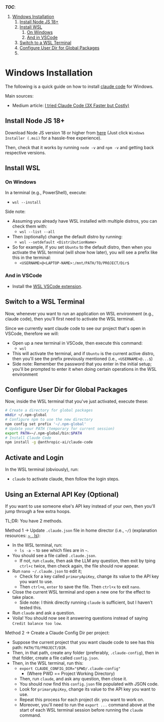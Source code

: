 
***TOC***:

1. [Windows Installation](#Windows%20Installation)
	1. [Install Node JS 18+](#Install%20Node%20JS%2018+)
	2. [Install WSL](#Install%20WSL)
		1. [On Windows](#On%20Windows)
		2. [And in VSCode](#And%20in%20VSCode)
	3. [Switch to a WSL Terminal](#Switch%20to%20a%20WSL%20Terminal)
	4. [Configure User Dir for Global Packages](#Configure%20User%20Dir%20for%20Global%20Packages)
	5. [](#)


# Windows Installation

The following is a quick guide on how to install [claude code](https://youtu.be/z37_rONQof8?t=191) for Windows.

Main sources:
* Medium article: [I tried Claude Code (3X Faster but Costly)](https://medium.com/ai-software-engineer/i-tried-claude-code-first-impression-install-and-start-using-it-1c96067a3163)

## Install Node JS 18+

Download Node JS version 18 or higher from [here](https://nodejs.org/en/download) (Just click `Windows Installer (.msi)` for a hassle-free experience).

Then, check that it works by running `node -v` and `npm -v` and getting back respective versions.

## Install WSL

### On Windows

In a terminal (e.g., PowerShell), execute: 
* `wsl --install`

Side note:
* Assuming you already have WSL installed with multiple distros, you can check them with:
	* `wsl --list --all`
* Then (optionally) change the default distro by running:
	* `wsl --setdefault <DistributionName>`
* So for example, if you set `Ubuntu` to the default distro, then when you activate the WSL terminal (will show how later), you will see a prefix like this in the terminal: 
	* `<USERNAME>@<LAPTOP-NAME>:/mnt/PATH/TO/PROJECT/Dir$`

### And in VSCode

* Install the [WSL VSCode extension](https://marketplace.visualstudio.com/items?itemName=ms-vscode-remote.remote-wsl).


## Switch to a WSL Terminal

Now, whenever you want to run an application on WSL environment (e.g., claude code), then you'll first need to activate the WSL terminal. 

Since we currently want claude code to see our project that's open in VSCode, therefore we will:
* Open up a new terminal in VSCode, then execute this command:
	* `wsl`
* This will activate the terminal, and if `Ubuntu` is the current active distro, then you'll see the prefix previously mentioned (i.e., `<USERNAME>@...$`)
* Side note: Remember the password that you enter in the initial setup; you'll be prompted to enter it when doing certain operations in the WSL environment

## Configure User Dir for Global Packages

Now, inside the WSL terminal that you've just activated, execute these:

```bash
# Create a directory for global packages  
mkdir ~/.npm-global
# Configure npm to use the new directory  
npm config set prefix '~/.npm-global'
# Update your PATH (temporary for current session)  
export PATH=~/.npm-global/bin:$PATH
# Install Claude Code
npm install -g @anthropic-ai/claude-code
```

## Activate and Login

In the WSL terminal (obviously), run:
* `claude` 
to activate claude, then follow the login steps.

## Using an External API Key (Optional)

If you want to use someone else's API key instead of your own, then you'll jump through a few extra hoops. 

TL;DR: You have 2 methods.

Method 1 -> Update `.claude.json` file in home director (i.e., `~/`) (explanation resources: [~ , ls](https://www.perplexity.ai/search/briefly-explain-what-is-and-ls-M40eRPpUQKeFeJKuVcUTZw)):

* In the WSL terminal, run:
	* `ls -a ~` to see which files are in `~`.
* You should see a file called `.claude.json`. 
	* If not, run `claude`, then ask the LLM any question, then exit by tping `ctrl+c` twice, then check again, the file should now appear.
* Run `nano ~/.claude.json` to edit it;
	* Check for a key called `primaryApiKey`, change its value to the API key you want to use.
	* Then `ctrl+o`, `enter` to save the file. Then `ctrl+x` to exit `nano`.
* Close the current WSL terminal and open a new one for the effect to take place.
	* Side note: I think directly running `claude`  is sufficient, but I haven't tested this.
* Run `claude` and ask a question.
* Voila! You should now see it answering questions instead of saying `Credit balance too low`. 

Method 2 -> Create a Claude Config Dir per project:
* Suppose the current project that you want claude code to see has this path: `PATH/TO/PROJECT/DIR`.
* Then, in that path, create any folder (preferably, `.claude-config`), then in that folder, create a file called `config.json`.
* Then, in the WSL terminal, run this:
	* `export CLAUDE_CONFIG_DIR="$PWD/.claude-config"`
		* (Where PWD == Project Working Directory)
	* Then, run `claude`, and ask any question, then close it.
	* You should now find this `config.json` file populated with JSON code.
	* Look for `primaryApiKey`, change its value to the API key you want to use.
	* Repeat this process for each project dir. you want to work on.
	* Moreover, you'll need to run the `export ...` command above at the start of each WSL terminal session before running the `claude` command.

